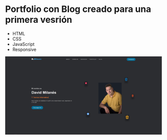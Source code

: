 ### 
<h1>Portfolio con Blog creado para una primera vesrión</h1>

<ul>
  <li>HTML</li>
  <li>CSS</li>
  <li>JavaScript</li>
  <li>Responsive</li>
</ul>

![preview img](/preview.png)


